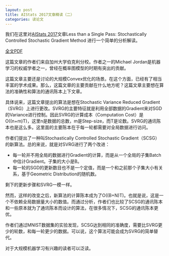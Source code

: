 ```yaml
---
layout: post
title: AIStats 2017文章精读（二）
categories: 读论文
---
```


我们在这里对[AIStats 2017](http://www.aistats.org/)文章Less than a Single Pass: Stochastically Controlled Stochastic Gradient Method
进行一个简单的分析解读。

[全文PDF](http://proceedings.mlr.press/v54/lei17a/lei17a.pdf)

这篇文章的作者们来自加州大学伯克利分校。作者之一的Michael Jordan是机器学习的权威学者之一，曾经在概率图模型的时期有突出的贡献。

这篇文章主要还是讨论的大规模Convex优化的场景。在这个方面，已经有了相当丰富的学术成果。那么，这篇文章的主要贡献在什么地方呢？这篇文章主要想在算法的准确性和算法的通讯陈本上下文章。

具体说来，这篇文章提出的算法是想在Stochastic Variance Reduced Gradient（SVRG）上进行更改。SVRG的主要特征就是利用全部数据的Gradient来对SGD的Variance进行控制。因此SVRG的计算成本（Computation Cost）是O((n+m)T)，这里n是数据的总数，m是Step-size，而T是论数。SVRG的通讯陈本也是这么多。这里面的主要陈本在于每一轮都需要对全局数据进行访问。

作者们提出了一种叫Stochastically Controlled Stochastic Gradient（SCSG）的新算法。总的来说，就是对SVRG进行了两个改进：
* 每一轮并不用全局的数据进行Gradient的计算，而是从一个全局的子集Batch中估计Gradient。子集的大小是B。
* 每一轮的SGD的更新数目也不是一个定值，而是一个和之前那个子集大小有关系，基于Geometric Distribution的随机数。

剩下的更新步骤和SVRG一模一样。

然而，这样的改变之后，新算法的计算陈本成为了O((B+N)T)。也就是说，这是一个不依赖全局数据量大小的数值。而通过分析，作者们也比较了SCSG的通讯陈本和一些原本就为了通讯陈本而设计的算法，在很多情况下，SCSG的通讯陈本更优。

作者们通过MNIST数据集的实验发现，SCSG达到相同的准确度，需要比SVRG更少的轮数，和每一轮更少的数据。可以说，这个算法可能会成为SVRG的简单替代。

对于大规模机器学习有兴趣的读者可以泛读。
